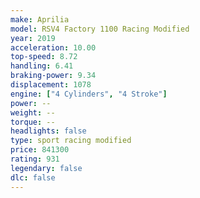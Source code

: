 ```yaml
---
make: Aprilia
model: RSV4 Factory 1100 Racing Modified
year: 2019
acceleration: 10.00
top-speed: 8.72
handling: 6.41
braking-power: 9.34
displacement: 1078
engine: ["4 Cylinders", "4 Stroke"]
power: --
weight: --
torque: --
headlights: false
type: sport racing modified
price: 841300
rating: 931
legendary: false
dlc: false
---
```

